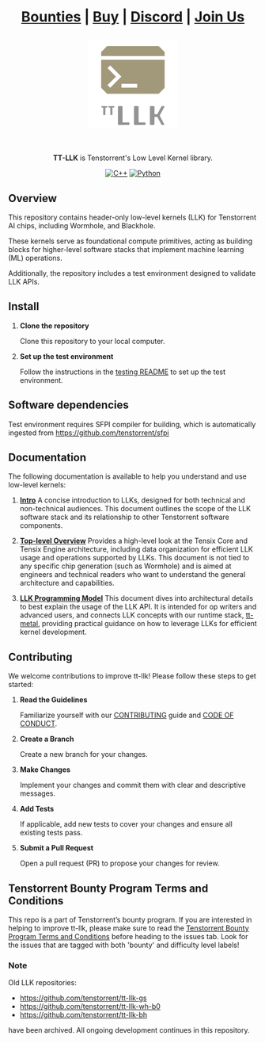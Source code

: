 <div align="center">
<h1>

[Bounties](https://github.com/tenstorrent/tt-llk/issues?q=is%3Aissue%20state%3Aopen%20label%3Abounty) | [Buy](https://tenstorrent.com/cards/) | [Discord](https://discord.gg/tvhGzHQwaj) | [Join Us](https://job-boards.greenhouse.io/tenstorrent)

</h1>

<img src="./docs/common/_static/tt_llk_refresh_llk_logo.png" alt="llk logo" height="180"/>

<br><br>
**TT-LLK** is Tenstorrent's Low Level Kernel library.

[![C++](https://img.shields.io/badge/C++-20-green.svg)](#)
[![Python](https://img.shields.io/badge/python-3.8%20|%203.10-green.svg)](#)
</div>

## Overview ##

This repository contains header-only low-level kernels (LLK) for Tenstorrent AI chips, including Wormhole, and Blackhole.

These kernels serve as foundational compute primitives, acting as building blocks for higher-level software stacks that implement machine learning (ML) operations.

Additionally, the repository includes a test environment designed to validate LLK APIs.

## Install ##

1. **Clone the repository**

    Clone this repository to your local computer.

2. **Set up the test environment**

    Follow the instructions in the [testing README](https://github.com/tenstorrent/tt-llk/blob/main/tests/README.md) to set up the test environment.

## Software dependencies ##

Test environment requires SFPI compiler for building, which is automatically ingested from <https://github.com/tenstorrent/sfpi>

## Documentation ##

The following documentation is available to help you understand and use low-level kernels:

1. **[Intro](docs/llk/l1/intro.md)**
   A concise introduction to LLKs, designed for both technical and non-technical audiences. This document outlines the scope of the LLK software stack and its relationship to other Tenstorrent software components.

2. **[Top-level Overview](docs/llk/l2/top_level_overview.md)**
   Provides a high-level look at the Tensix Core and Tensix Engine architecture, including data organization for efficient LLK usage and operations supported by LLKs. This document is not tied to any specific chip generation (such as Wormhole) and is aimed at engineers and technical readers who want to understand the general architecture and capabilities.

3. **[LLK Programming Model](docs/llk/l3/llk_programming_model.md)**
   This document dives into architectural details to best explain the usage of the LLK API. It is intended for op writers and advanced users, and connects LLK concepts with our runtime stack, [tt-metal](https://github.com/tenstorrent/tt-metal), providing practical guidance on how to leverage LLKs for efficient kernel development.

## Contributing ##

We welcome contributions to improve tt-llk! Please follow these steps to get started:

1. **Read the Guidelines**

    Familiarize yourself with our [CONTRIBUTING](https://github.com/tenstorrent/tt-llk/blob/main/CONTRIBUTING.md) guide and [CODE OF CONDUCT](https://github.com/tenstorrent/tt-llk/blob/main/CODE_OF_CONDUCT.md).

2. **Create a Branch**

    Create a new branch for your changes.

3. **Make Changes**

    Implement your changes and commit them with clear and descriptive messages.

4. **Add Tests**

    If applicable, add new tests to cover your changes and ensure all existing tests pass.

5. **Submit a Pull Request**

    Open a pull request (PR) to propose your changes for review.

## Tenstorrent Bounty Program Terms and Conditions ##

This repo is a part of Tenstorrent’s bounty program. If you are interested in helping to improve tt-llk, please make sure to read the [Tenstorrent Bounty Program Terms and Conditions](https://docs.tenstorrent.com/bounty_terms.html) before heading to the issues tab. Look for the issues that are tagged with both 'bounty' and difficulty level labels!

### Note ###

Old LLK repositories:

- <https://github.com/tenstorrent/tt-llk-gs>
- <https://github.com/tenstorrent/tt-llk-wh-b0>
- <https://github.com/tenstorrent/tt-llk-bh>

have been archived. All ongoing development continues in this repository.
